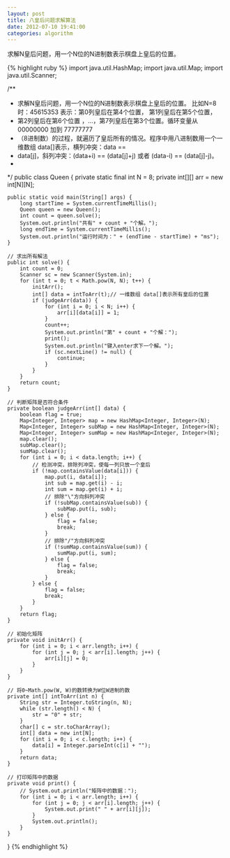 ```yaml
---
layout: post
title: 八皇后问题求解算法
date: 2012-07-10 19:41:00
categories: algorithm
---
```


求解N皇后问题，用一个N位的N进制数表示棋盘上皇后的位置。

{% highlight ruby %}
import java.util.HashMap;
import java.util.Map;
import java.util.Scanner;

/**
 * 求解N皇后问题，用一个N位的N进制数表示棋盘上皇后的位置。 比如N=8时：45615353 表示：第0列皇后在第4个位置， 第1列皇后在第5个位置，
 * 第2列皇后在第6个位置 ，...，第7列皇后在第3个位置。循环变量从 00000000 加到 77777777
 * （8进制数）的过程，就遍历了皇后所有的情况。程序中用八进制数用一个一维数组 data[]表示，横列冲突：data ==
 * data[j]，斜列冲突：(data+i) == (data[j]+j) 或者 (data-i) == (data[j]-j)。
 * 
 */
public class Queen {
	private static final int N = 8;
	private int[][] arr = new int[N][N];

	public static void main(String[] args) {
		long startTime = System.currentTimeMillis();
		Queen queen = new Queen();
		int count = queen.solve();
		System.out.println("共有" + count + "个解。");
		long endTime = System.currentTimeMillis();
		System.out.println("运行时间为：" + (endTime - startTime) + "ms");
	}

	// 求出所有解法
	public int solve() {
		int count = 0;
		Scanner sc = new Scanner(System.in);
		for (int t = 0; t < Math.pow(N, N); t++) {
			initArr();
			int[] data = intToArr(t);// 一维数组 data[]表示所有皇后的位置
			if (judgeArr(data)) {
				for (int i = 0; i < N; i++) {
					arr[i][data[i]] = 1;
				}
				count++;
				System.out.println("第" + count + "个解：");
				print();
				System.out.println("键入enter求下一个解。");
				if (sc.nextLine() != null) {
					continue;
				}
			}
		}
		return count;
	}

	// 判断矩阵是否符合条件
	private boolean judgeArr(int[] data) {
		boolean flag = true;
		Map<Integer, Integer> map = new HashMap<Integer, Integer>(N);
		Map<Integer, Integer> subMap = new HashMap<Integer, Integer>(N);
		Map<Integer, Integer> sumMap = new HashMap<Integer, Integer>(N);
		map.clear();
		subMap.clear();
		sumMap.clear();
		for (int i = 0; i < data.length; i++) {
			// 检测冲突，排除列冲突，使每一列只放一个皇后
			if (!map.containsValue(data[i])) {
				map.put(i, data[i]);
				int sub = map.get(i) - i;
				int sum = map.get(i) + i;
				// 排除"\"方向斜列冲突
				if (!subMap.containsValue(sub)) {
					subMap.put(i, sub);
				} else {
					flag = false;
					break;
				}
				// 排除"/"方向斜列冲突
				if (!sumMap.containsValue(sum)) {
					sumMap.put(i, sum);
				} else {
					flag = false;
					break;
				}
			} else {
				flag = false;
				break;
			}
		}
		return flag;
	}

	// 初始化矩阵
	private void initArr() {
		for (int i = 0; i < arr.length; i++) {
			for (int j = 0; j < arr[i].length; j++) {
				arr[i][j] = 0;
			}
		}
	}

	// 将0~Math.pow(W, W)的数转换为W位W进制的数
	private int[] intToArr(int n) {
		String str = Integer.toString(n, N);
		while (str.length() < N) {
			str = "0" + str;
		}
		char[] c = str.toCharArray();
		int[] data = new int[N];
		for (int i = 0; i < c.length; i++) {
			data[i] = Integer.parseInt(c[i] + "");
		}
		return data;
	}

	// 打印矩阵中的数据
	private void print() {
		// System.out.println("矩阵中的数据：");
		for (int i = 0; i < arr.length; i++) {
			for (int j = 0; j < arr[i].length; j++) {
				System.out.print(" " + arr[i][j]);
			}
			System.out.println();
		}
	}
}
{% endhighlight %}
